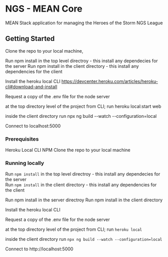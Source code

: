 # NGS - MEAN Core

MEAN Stack application for managing the Heroes of the Storm NGS League

## Getting Started

Clone the repo to your local machine, 

Run npm install in the top level directroy - this install any dependecies for the server
Run npm install in the client directory - this install any dependencies for the client

Install the heroku local CLI https://devcenter.heroku.com/articles/heroku-cli#download-and-install

Request a copy of the .env file for the node server

at the top directory level of the project from CLI; run heroku local:start web

inside the client directory run npx ng build --watch --configuration=local

Connect to localhost:5000


### Prerequisites

Heroku Local CLI
NPM
Clone the repo to your local machine 


### Running locally
Run `npm install` in the top level directroy - this install any dependecies for the server  
Run `npm install` in the client directory - this install any dependencies for the client  

Run npm install in the server directroy
Run npm install in the client directory

Install the heroku local CLI

Request a copy of the .env file for the node server

at the top directory level of the project from CLI; run `heroku local`

inside the client directory run `npx ng build --watch --configuration=local`

Connect to http://localhost:5000
